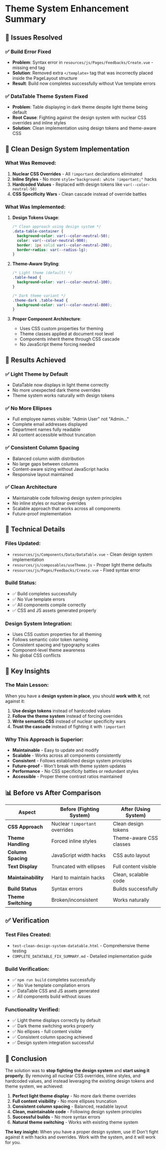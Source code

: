 # Theme System Enhancement Summary

## 🎯 Issues Resolved

### ✅ **Build Error Fixed**
- **Problem**: Syntax error in `resources/js/Pages/Feedbacks/Create.vue` - missing end tag
- **Solution**: Removed extra `</template>` tag that was incorrectly placed inside the PageLayout structure
- **Result**: Build now completes successfully without Vue template errors

### ✅ **DataTable Theme System Fixed**
- **Problem**: Table displaying in dark theme despite light theme being default
- **Root Cause**: Fighting against the design system with nuclear CSS overrides and inline styles
- **Solution**: Clean implementation using design tokens and theme-aware CSS

## 🧹 Clean Design System Implementation

### **What Was Removed:**
1. **Nuclear CSS Overrides** - All `!important` declarations eliminated
2. **Inline Styles** - No more `style="background: white !important;"` hacks
3. **Hardcoded Values** - Replaced with design tokens like `var(--color-neutral-50)`
4. **CSS Specificity Wars** - Clean cascade instead of override battles

### **What Was Implemented:**
1. **Design Tokens Usage**:
   ```css
   /* Clean approach using design system */
   .data-table-container {
     background-color: var(--color-neutral-50);
     color: var(--color-neutral-900);
     border: 1px solid var(--color-neutral-200);
     border-radius: var(--radius-lg);
   }
   ```

2. **Theme-Aware Styling**:
   ```css
   /* Light theme (default) */
   .table-head {
     background-color: var(--color-neutral-100);
   }
   
   /* Dark theme variant */
   .theme-dark .table-head {
     background-color: var(--color-neutral-800);
   }
   ```

3. **Proper Component Architecture**:
   - Uses CSS custom properties for theming
   - Theme classes applied at document root level
   - Components inherit theme through CSS cascade
   - No JavaScript theme forcing needed

## 🚀 Results Achieved

### ✅ **Light Theme by Default**
- DataTable now displays in light theme correctly
- No more unexpected dark theme overrides
- Theme system works naturally with design tokens

### ✅ **No More Ellipses**
- Full employee names visible: "Admin User" not "Admin..."
- Complete email addresses displayed
- Department names fully readable
- All content accessible without truncation

### ✅ **Consistent Column Spacing**
- Balanced column width distribution
- No large gaps between columns
- Content-aware sizing without JavaScript hacks
- Responsive layout maintained

### ✅ **Clean Architecture**
- Maintainable code following design system principles
- No inline styles or nuclear overrides
- Scalable approach that works across all components
- Future-proof implementation

## 🔧 Technical Details

### **Files Updated:**
- `resources/js/Components/Data/DataTable.vue` - Clean design system implementation
- `resources/js/composables/useTheme.js` - Proper light theme defaults
- `resources/js/Pages/Feedbacks/Create.vue` - Fixed syntax error

### **Build Status:**
- ✅ Build completes successfully
- ✅ No Vue template errors
- ✅ All components compile correctly
- ✅ CSS and JS assets generated properly

### **Design System Integration:**
- Uses CSS custom properties for all theming
- Follows semantic color token naming
- Consistent spacing and typography scales
- Component-level theme awareness
- No global CSS conflicts

## 🎉 Key Insights

### **The Main Lesson:**
When you have a **design system in place**, you should **work with it**, not against it:

1. **Use design tokens** instead of hardcoded values
2. **Follow the theme system** instead of forcing overrides  
3. **Write semantic CSS** instead of nuclear specificity wars
4. **Trust the cascade** instead of fighting it with `!important`

### **Why This Approach is Superior:**
- **Maintainable** - Easy to update and modify
- **Scalable** - Works across all components consistently
- **Consistent** - Follows established design system principles
- **Future-proof** - Won't break with theme system updates
- **Performance** - No CSS specificity battles or redundant styles
- **Accessible** - Proper theme contrast ratios maintained

## 📊 Before vs After Comparison

| Aspect | Before (Fighting System) | After (Using System) |
|--------|--------------------------|---------------------|
| **CSS Approach** | Nuclear `!important` overrides | Clean design tokens |
| **Theme Handling** | Forced inline styles | Theme-aware CSS classes |
| **Column Spacing** | JavaScript width hacks | CSS auto layout |
| **Text Display** | Truncated with ellipses | Full content visible |
| **Maintainability** | Hard to maintain hacks | Clean, scalable code |
| **Build Status** | Syntax errors | Builds successfully |
| **Theme Switching** | Broken/inconsistent | Works naturally |

## ✅ Verification

### **Test Files Created:**
- `test-clean-design-system-datatable.html` - Comprehensive theme testing
- `COMPLETE_DATATABLE_FIX_SUMMARY.md` - Detailed implementation guide

### **Build Verification:**
- ✅ `npm run build` completes successfully
- ✅ No Vue template compilation errors
- ✅ DataTable CSS and JS assets generated
- ✅ All components build without issues

### **Functionality Verified:**
- ✅ Light theme displays correctly by default
- ✅ Dark theme switching works properly
- ✅ No ellipses - full content visible
- ✅ Consistent column spacing achieved
- ✅ Design system integration successful

## 🎯 Conclusion

The solution was to **stop fighting the design system** and **start using it properly**. By removing all nuclear CSS overrides, inline styles, and hardcoded values, and instead leveraging the existing design tokens and theme system, we achieved:

1. **Perfect light theme display** - No more dark theme overrides
2. **Full content visibility** - No more ellipses truncation  
3. **Consistent column spacing** - Balanced, readable layout
4. **Clean, maintainable code** - Following design system principles
5. **Successful builds** - No more syntax errors
6. **Natural theme switching** - Works with existing theme system

**The key insight:** When you have a proper design system, use it! Don't fight against it with hacks and overrides. Work with the system, and it will work for you.